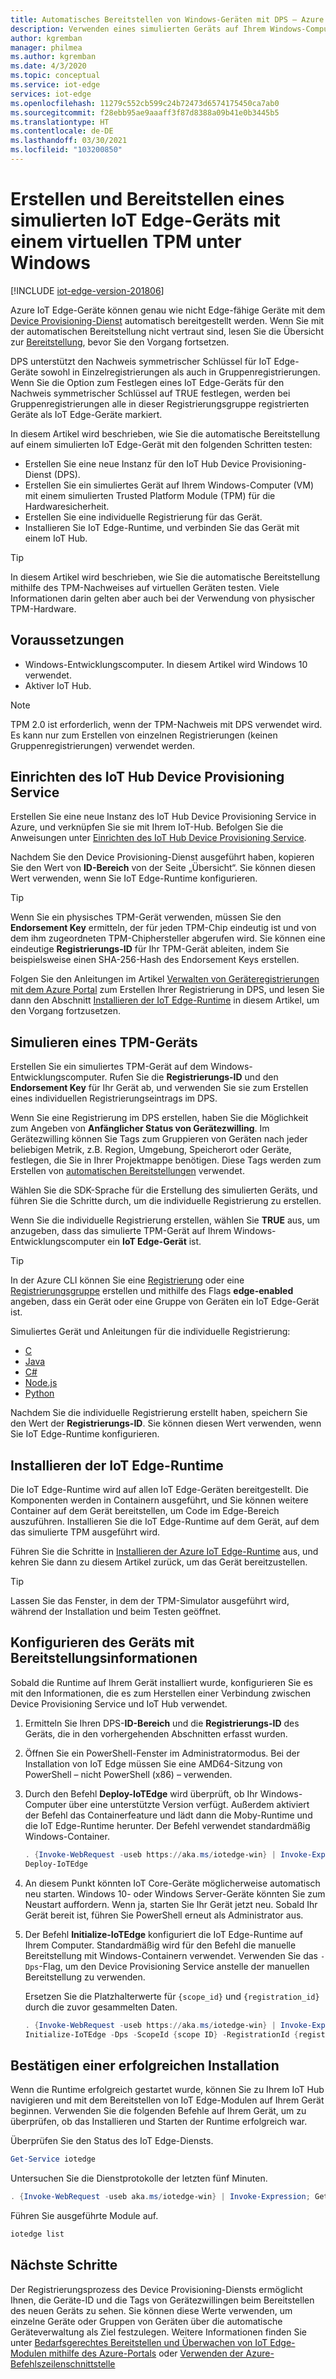```yaml
---
title: Automatisches Bereitstellen von Windows-Geräten mit DPS – Azure IoT Edge | Microsoft-Dokumentation
description: Verwenden eines simulierten Geräts auf Ihrem Windows-Computer zum Testen der automatischen Gerätebereitstellung für Azure IoT Edge mithilfe des Device Provisioning-Diensts
author: kgremban
manager: philmea
ms.author: kgremban
ms.date: 4/3/2020
ms.topic: conceptual
ms.service: iot-edge
services: iot-edge
ms.openlocfilehash: 11279c552cb599c24b72473d6574175450ca7ab0
ms.sourcegitcommit: f28ebb95ae9aaaff3f87d8388a09b41e0b3445b5
ms.translationtype: HT
ms.contentlocale: de-DE
ms.lasthandoff: 03/30/2021
ms.locfileid: "103200850"
---
```

# <a name="create-and-provision-a-simulated-iot-edge-device-with-a-virtual-tpm-on-windows"></a>Erstellen und Bereitstellen eines simulierten IoT Edge-Geräts mit einem virtuellen TPM unter Windows

[!INCLUDE [iot-edge-version-201806](../../includes/iot-edge-version-201806.md)]

Azure IoT Edge-Geräte können genau wie nicht Edge-fähige Geräte mit dem [Device Provisioning-Dienst](../iot-dps/index.yml) automatisch bereitgestellt werden. Wenn Sie mit der automatischen Bereitstellung nicht vertraut sind, lesen Sie die Übersicht zur [Bereitstellung](../iot-dps/about-iot-dps.md#provisioning-process), bevor Sie den Vorgang fortsetzen.

DPS unterstützt den Nachweis symmetrischer Schlüssel für IoT Edge-Geräte sowohl in Einzelregistrierungen als auch in Gruppenregistrierungen. Wenn Sie die Option zum Festlegen eines IoT Edge-Geräts für den Nachweis symmetrischer Schlüssel auf TRUE festlegen, werden bei Gruppenregistrierungen alle in dieser Registrierungsgruppe registrierten Geräte als IoT Edge-Geräte markiert.

In diesem Artikel wird beschrieben, wie Sie die automatische Bereitstellung auf einem simulierten IoT Edge-Gerät mit den folgenden Schritten testen:

* Erstellen Sie eine neue Instanz für den IoT Hub Device Provisioning-Dienst (DPS).
* Erstellen Sie ein simuliertes Gerät auf Ihrem Windows-Computer (VM) mit einem simulierten Trusted Platform Module (TPM) für die Hardwaresicherheit.
* Erstellen Sie eine individuelle Registrierung für das Gerät.
* Installieren Sie IoT Edge-Runtime, und verbinden Sie das Gerät mit einem IoT Hub.

> [!TIP]
> In diesem Artikel wird beschrieben, wie Sie die automatische Bereitstellung mithilfe des TPM-Nachweises auf virtuellen Geräten testen. Viele Informationen darin gelten aber auch bei der Verwendung von physischer TPM-Hardware.

## <a name="prerequisites"></a>Voraussetzungen

* Windows-Entwicklungscomputer. In diesem Artikel wird Windows 10 verwendet.
* Aktiver IoT Hub.

> [!NOTE]
> TPM 2.0 ist erforderlich, wenn der TPM-Nachweis mit DPS verwendet wird. Es kann nur zum Erstellen von einzelnen Registrierungen (keinen Gruppenregistrierungen) verwendet werden.

## <a name="set-up-the-iot-hub-device-provisioning-service"></a>Einrichten des IoT Hub Device Provisioning Service

Erstellen Sie eine neue Instanz des IoT Hub Device Provisioning Service in Azure, und verknüpfen Sie sie mit Ihrem IoT-Hub. Befolgen Sie die Anweisungen unter [Einrichten des IoT Hub Device Provisioning Service](../iot-dps/quick-setup-auto-provision.md).

Nachdem Sie den Device Provisioning-Dienst ausgeführt haben, kopieren Sie den Wert von **ID-Bereich** von der Seite „Übersicht“. Sie können diesen Wert verwenden, wenn Sie IoT Edge-Runtime konfigurieren.

> [!TIP]
> Wenn Sie ein physisches TPM-Gerät verwenden, müssen Sie den **Endorsement Key** ermitteln, der für jeden TPM-Chip eindeutig ist und von dem ihm zugeordneten TPM-Chiphersteller abgerufen wird. Sie können eine eindeutige **Registrierungs-ID** für Ihr TPM-Gerät ableiten, indem Sie beispielsweise einen SHA-256-Hash des Endorsement Keys erstellen.
>
> Folgen Sie den Anleitungen im Artikel [Verwalten von Geräteregistrierungen mit dem Azure Portal](../iot-dps/how-to-manage-enrollments.md) zum Erstellen Ihrer Registrierung in DPS, und lesen Sie dann den Abschnitt [Installieren der IoT Edge-Runtime](#install-the-iot-edge-runtime) in diesem Artikel, um den Vorgang fortzusetzen.

## <a name="simulate-a-tpm-device"></a>Simulieren eines TPM-Geräts

Erstellen Sie ein simuliertes TPM-Gerät auf dem Windows-Entwicklungscomputer. Rufen Sie die **Registrierungs-ID** und den **Endorsement Key** für Ihr Gerät ab, und verwenden Sie sie zum Erstellen eines individuellen Registrierungseintrags im DPS.

Wenn Sie eine Registrierung im DPS erstellen, haben Sie die Möglichkeit zum Angeben von **Anfänglicher Status von Gerätezwilling**. Im Gerätezwilling können Sie Tags zum Gruppieren von Geräten nach jeder beliebigen Metrik, z.B. Region, Umgebung, Speicherort oder Geräte, festlegen, die Sie in Ihrer Projektmappe benötigen. Diese Tags werden zum Erstellen von [automatischen Bereitstellungen](how-to-deploy-at-scale.md) verwendet.

Wählen Sie die SDK-Sprache für die Erstellung des simulierten Geräts, und führen Sie die Schritte durch, um die individuelle Registrierung zu erstellen.

Wenn Sie die individuelle Registrierung erstellen, wählen Sie **TRUE** aus, um anzugeben, dass das simulierte TPM-Gerät auf Ihrem Windows-Entwicklungscomputer ein **IoT Edge-Gerät** ist.

> [!TIP]
> In der Azure CLI können Sie eine [Registrierung](/cli/azure/ext/azure-iot/iot/dps/enrollment) oder eine [Registrierungsgruppe](/cli/azure/ext/azure-iot/iot/dps/enrollment-group) erstellen und mithilfe des Flags **edge-enabled** angeben, dass ein Gerät oder eine Gruppe von Geräten ein IoT Edge-Gerät ist.

Simuliertes Gerät und Anleitungen für die individuelle Registrierung:

* [C](../iot-dps/quick-create-simulated-device.md)
* [Java](../iot-dps/quick-create-simulated-device-tpm-java.md)
* [C#](../iot-dps/quick-create-simulated-device-tpm-csharp.md)
* [Node.js](../iot-dps/quick-create-simulated-device-tpm-node.md)
* [Python](../iot-dps/quick-create-simulated-device-tpm-python.md)

Nachdem Sie die individuelle Registrierung erstellt haben, speichern Sie den Wert der **Registrierungs-ID**. Sie können diesen Wert verwenden, wenn Sie IoT Edge-Runtime konfigurieren.

## <a name="install-the-iot-edge-runtime"></a>Installieren der IoT Edge-Runtime

Die IoT Edge-Runtime wird auf allen IoT Edge-Geräten bereitgestellt. Die Komponenten werden in Containern ausgeführt, und Sie können weitere Container auf dem Gerät bereitstellen, um Code im Edge-Bereich auszuführen. Installieren Sie die IoT Edge-Runtime auf dem Gerät, auf dem das simulierte TPM ausgeführt wird.

Führen Sie die Schritte in [Installieren der Azure IoT Edge-Runtime](how-to-install-iot-edge.md) aus, und kehren Sie dann zu diesem Artikel zurück, um das Gerät bereitzustellen.

> [!TIP]
> Lassen Sie das Fenster, in dem der TPM-Simulator ausgeführt wird, während der Installation und beim Testen geöffnet.

## <a name="configure-the-device-with-provisioning-information"></a>Konfigurieren des Geräts mit Bereitstellungsinformationen

Sobald die Runtime auf Ihrem Gerät installiert wurde, konfigurieren Sie es mit den Informationen, die es zum Herstellen einer Verbindung zwischen Device Provisioning Service und IoT Hub verwendet.

1. Ermitteln Sie Ihren DPS-**ID-Bereich** und die **Registrierungs-ID** des Geräts, die in den vorhergehenden Abschnitten erfasst wurden.

1. Öffnen Sie ein PowerShell-Fenster im Administratormodus. Bei der Installation von IoT Edge müssen Sie eine AMD64-Sitzung von PowerShell – nicht PowerShell (x86) – verwenden.

1. Durch den Befehl **Deploy-IoTEdge** wird überprüft, ob Ihr Windows-Computer über eine unterstützte Version verfügt. Außerdem aktiviert der Befehl das Containerfeature und lädt dann die Moby-Runtime und die IoT Edge-Runtime herunter. Der Befehl verwendet standardmäßig Windows-Container.

   ```powershell
   . {Invoke-WebRequest -useb https://aka.ms/iotedge-win} | Invoke-Expression; `
   Deploy-IoTEdge
   ```

1. An diesem Punkt könnten IoT Core-Geräte möglicherweise automatisch neu starten. Windows 10- oder Windows Server-Geräte könnten Sie zum Neustart auffordern. Wenn ja, starten Sie Ihr Gerät jetzt neu. Sobald Ihr Gerät bereit ist, führen Sie PowerShell erneut als Administrator aus.

1. Der Befehl **Initialize-IoTEdge** konfiguriert die IoT Edge-Runtime auf Ihrem Computer. Standardmäßig wird für den Befehl die manuelle Bereitstellung mit Windows-Containern verwendet. Verwenden Sie das `-Dps`-Flag, um den Device Provisioning Service anstelle der manuellen Bereitstellung zu verwenden.

   Ersetzen Sie die Platzhalterwerte für `{scope_id}` und `{registration_id}` durch die zuvor gesammelten Daten.

   ```powershell
   . {Invoke-WebRequest -useb https://aka.ms/iotedge-win} | Invoke-Expression; `
   Initialize-IoTEdge -Dps -ScopeId {scope ID} -RegistrationId {registration ID}
   ```

## <a name="verify-successful-installation"></a>Bestätigen einer erfolgreichen Installation

Wenn die Runtime erfolgreich gestartet wurde, können Sie zu Ihrem IoT Hub navigieren und mit dem Bereitstellen von IoT Edge-Modulen auf Ihrem Gerät beginnen. Verwenden Sie die folgenden Befehle auf Ihrem Gerät, um zu überprüfen, ob das Installieren und Starten der Runtime erfolgreich war.  

Überprüfen Sie den Status des IoT Edge-Diensts.

```powershell
Get-Service iotedge
```

Untersuchen Sie die Dienstprotokolle der letzten fünf Minuten.

```powershell
. {Invoke-WebRequest -useb aka.ms/iotedge-win} | Invoke-Expression; Get-IoTEdgeLog
```

Führen Sie ausgeführte Module auf.

```powershell
iotedge list
```

## <a name="next-steps"></a>Nächste Schritte

Der Registrierungsprozess des Device Provisioning-Diensts ermöglicht Ihnen, die Geräte-ID und die Tags von Gerätezwillingen beim Bereitstellen des neuen Geräts zu sehen. Sie können diese Werte verwenden, um einzelne Geräte oder Gruppen von Geräten über die automatische Geräteverwaltung als Ziel festzulegen. Weitere Informationen finden Sie unter [Bedarfsgerechtes Bereitstellen und Überwachen von IoT Edge-Modulen mithilfe des Azure-Portals](how-to-deploy-at-scale.md) oder [Verwenden der Azure-Befehlszeilenschnittstelle](how-to-deploy-cli-at-scale.md)
